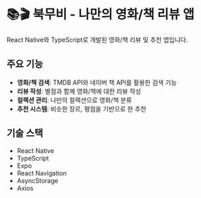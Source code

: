 # 📚🎬 북무비 - 나만의 영화/책 리뷰 앱

React Native와 TypeScript로 개발된 영화/책 리뷰 및 추천 앱입니다.

## 주요 기능

- **영화/책 검색**: TMDB API와 네이버 책 API를 활용한 검색 기능
- **리뷰 작성**: 별점과 함께 영화/책에 대한 리뷰 작성
- **컬렉션 관리**: 나만의 컬렉션으로 영화/책 분류
- **추천 시스템**: 비슷한 장르, 평점을 기반으로 한 추천

## 기술 스택

- React Native
- TypeScript
- Expo
- React Navigation
- AsyncStorage
- Axios
